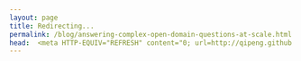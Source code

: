 ```yaml
---
layout: page
title: Redirecting...
permalink: /blog/answering-complex-open-domain-questions-at-scale.html
head:  <meta HTTP-EQUIV="REFRESH" content="0; url=http://qipeng.github.io/blog/answering-complex-open-domain-questions-at-scale/">
---
```


